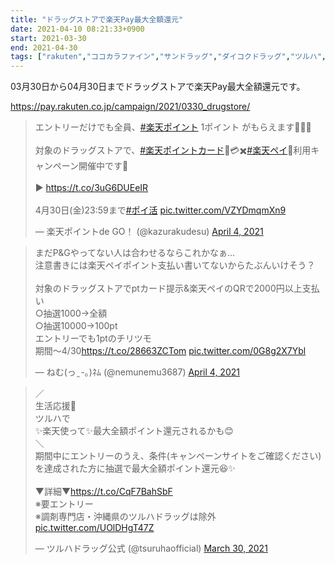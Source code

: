 ```yaml
---
title: "ドラッグストアで楽天Pay最大全額還元"
date: 2021-04-10 08:21:33+0900
start: 2021-03-30
end: 2021-04-30
tags: ["rakuten","ココカラファイン","サンドラッグ","ダイコクドラッグ","ツルハ","福太郎"]
---
```


03月30日から04月30日までドラッグストアで楽天Pay最大全額還元です。

https://pay.rakuten.co.jp/campaign/2021/0330_drugstore/

<blockquote class="twitter-tweet"><p lang="ja" dir="ltr">エントリーだけでも全員、<a href="https://twitter.com/hashtag/%E6%A5%BD%E5%A4%A9%E3%83%9D%E3%82%A4%E3%83%B3%E3%83%88?src=hash&amp;ref_src=twsrc%5Etfw">#楽天ポイント</a> 1ポイント がもらえます🎁💁‍♂️<br><br>対象のドラッグストアで、<a href="https://twitter.com/hashtag/%E6%A5%BD%E5%A4%A9%E3%83%9D%E3%82%A4%E3%83%B3%E3%83%88%E3%82%AB%E3%83%BC%E3%83%89?src=hash&amp;ref_src=twsrc%5Etfw">#楽天ポイントカード</a>📱💳✖️<a href="https://twitter.com/hashtag/%E6%A5%BD%E5%A4%A9%E3%83%9A%E3%82%A4?src=hash&amp;ref_src=twsrc%5Etfw">#楽天ペイ</a>📱利用キャンペーン開催中です📢<br><br>▶️ <a href="https://t.co/3uG6DUEeIR">https://t.co/3uG6DUEeIR</a><br><br>4月30日(金)23:59まで<a href="https://twitter.com/hashtag/%E3%83%9D%E3%82%A4%E6%B4%BB?src=hash&amp;ref_src=twsrc%5Etfw">#ポイ活</a> <a href="https://t.co/VZYDmqmXn9">pic.twitter.com/VZYDmqmXn9</a></p>&mdash; 楽天ポイントde GO！ (@kazurakudesu) <a href="https://twitter.com/kazurakudesu/status/1378675995935268867?ref_src=twsrc%5Etfw">April 4, 2021</a></blockquote> <script async src="https://platform.twitter.com/widgets.js" charset="utf-8"></script>
<blockquote class="twitter-tweet"><p lang="ja" dir="ltr">まだP&amp;Gやってない人は合わせるならこれかなぁ…<br>注意書きには楽天ペイポイント支払い書いてないからたぶんいけそう？<br><br>対象のドラッグストアでptカード提示&amp;楽天ペイのQRで2000円以上支払い<br>○抽選1000→全額<br>○抽選10000→100pt<br>エントリーでも1ptのチリツモ<br>期間〜4/30<a href="https://t.co/28663ZCTom">https://t.co/28663ZCTom</a> <a href="https://t.co/0G8g2X7Ybl">pic.twitter.com/0G8g2X7Ybl</a></p>&mdash; ねむ(っ ̯ -｡)ﾈﾑ (@nemunemu3687) <a href="https://twitter.com/nemunemu3687/status/1378747964244389889?ref_src=twsrc%5Etfw">April 4, 2021</a></blockquote> <script async src="https://platform.twitter.com/widgets.js" charset="utf-8"></script>
<blockquote class="twitter-tweet"><p lang="ja" dir="ltr">／<br>生活応援🎉<br>ツルハで<br>✨楽天使って✨最大全額ポイント還元されるかも😊<br>＼<br>期間中にエントリーのうえ、条件(キャンペーンサイトをご確認ください)を達成された方に抽選で最大全額ポイント還元😆✨<br><br>▼詳細▼<a href="https://t.co/CqF7BahSbF">https://t.co/CqF7BahSbF</a><br>※要エントリー<br>※調剤専門店・沖縄県のツルハドラッグは除外 <a href="https://t.co/UOlDHgT47Z">pic.twitter.com/UOlDHgT47Z</a></p>&mdash; ツルハドラッグ公式 (@tsuruhaofficial) <a href="https://twitter.com/tsuruhaofficial/status/1376793075004043264?ref_src=twsrc%5Etfw">March 30, 2021</a></blockquote> <script async src="https://platform.twitter.com/widgets.js" charset="utf-8"></script>
